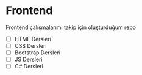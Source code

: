 # Frontend
Frontend çalışmalarımı takip için oluşturduğum repo


- [ ] HTML Dersleri
- [ ] CSS Dersleri
- [ ] Bootstrap Dersleri
- [ ] JS Dersleri
- [ ] C# Dersleri
